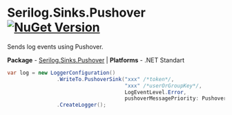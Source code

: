 # Serilog.Sinks.Pushover [![NuGet Version](http://img.shields.io/nuget/v/Serilog.Sinks.Pushover.svg?style=flat)](https://www.nuget.org/packages/Serilog.Sinks.Pushover/)

Sends log events using Pushover.

**Package** - [Serilog.Sinks.Pushover](http://nuget.org/packages/serilog.sinks.pushover)
| **Platforms** - .NET Standart

```csharp
var log = new LoggerConfiguration()
                .WriteTo.PushoverSink("xxx" /*token*/,
                                      "xxx" /*userOrGroupKey*/,
                                      LogEventLevel.Error,
                                      pushoverMessagePriority: PushoverMessagePriority.HighPriority)
                .CreateLogger();
```
